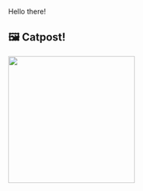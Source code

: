 Hello there!



## 🖼️ Catpost!

<sub>
    <img src="https://cdn2.thecatapi.com/images/ar3.jpg" height="256">
</sub>

